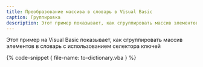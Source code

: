 ```yaml
---
title: Преобразование массива в словарь в Visual Basic
caption: Группировка
description: Этот пример показывает, как сгруппировать массив элементов в словарь с использованием селектора ключей в Visual Basic
---
```

Этот пример на Visual Basic показывает, как сгруппировать массив элементов в словарь с использованием селектора ключей

{% code-snippet { file-name: to-dictionary.vba } %}
